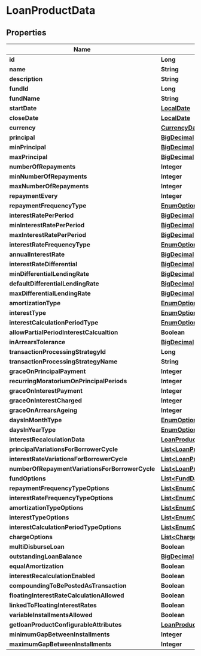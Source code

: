 # LoanProductData

## Properties
Name | Type | Description | Notes
------------ | ------------- | ------------- | -------------
**id** | **Long** |  |  [optional]
**name** | **String** |  |  [optional]
**description** | **String** |  |  [optional]
**fundId** | **Long** |  |  [optional]
**fundName** | **String** |  |  [optional]
**startDate** | [**LocalDate**](LocalDate.md) |  |  [optional]
**closeDate** | [**LocalDate**](LocalDate.md) |  |  [optional]
**currency** | [**CurrencyData**](CurrencyData.md) |  |  [optional]
**principal** | [**BigDecimal**](BigDecimal.md) |  |  [optional]
**minPrincipal** | [**BigDecimal**](BigDecimal.md) |  |  [optional]
**maxPrincipal** | [**BigDecimal**](BigDecimal.md) |  |  [optional]
**numberOfRepayments** | **Integer** |  |  [optional]
**minNumberOfRepayments** | **Integer** |  |  [optional]
**maxNumberOfRepayments** | **Integer** |  |  [optional]
**repaymentEvery** | **Integer** |  |  [optional]
**repaymentFrequencyType** | [**EnumOptionData**](EnumOptionData.md) |  |  [optional]
**interestRatePerPeriod** | [**BigDecimal**](BigDecimal.md) |  |  [optional]
**minInterestRatePerPeriod** | [**BigDecimal**](BigDecimal.md) |  |  [optional]
**maxInterestRatePerPeriod** | [**BigDecimal**](BigDecimal.md) |  |  [optional]
**interestRateFrequencyType** | [**EnumOptionData**](EnumOptionData.md) |  |  [optional]
**annualInterestRate** | [**BigDecimal**](BigDecimal.md) |  |  [optional]
**interestRateDifferential** | [**BigDecimal**](BigDecimal.md) |  |  [optional]
**minDifferentialLendingRate** | [**BigDecimal**](BigDecimal.md) |  |  [optional]
**defaultDifferentialLendingRate** | [**BigDecimal**](BigDecimal.md) |  |  [optional]
**maxDifferentialLendingRate** | [**BigDecimal**](BigDecimal.md) |  |  [optional]
**amortizationType** | [**EnumOptionData**](EnumOptionData.md) |  |  [optional]
**interestType** | [**EnumOptionData**](EnumOptionData.md) |  |  [optional]
**interestCalculationPeriodType** | [**EnumOptionData**](EnumOptionData.md) |  |  [optional]
**allowPartialPeriodInterestCalcualtion** | **Boolean** |  |  [optional]
**inArrearsTolerance** | [**BigDecimal**](BigDecimal.md) |  |  [optional]
**transactionProcessingStrategyId** | **Long** |  |  [optional]
**transactionProcessingStrategyName** | **String** |  |  [optional]
**graceOnPrincipalPayment** | **Integer** |  |  [optional]
**recurringMoratoriumOnPrincipalPeriods** | **Integer** |  |  [optional]
**graceOnInterestPayment** | **Integer** |  |  [optional]
**graceOnInterestCharged** | **Integer** |  |  [optional]
**graceOnArrearsAgeing** | **Integer** |  |  [optional]
**daysInMonthType** | [**EnumOptionData**](EnumOptionData.md) |  |  [optional]
**daysInYearType** | [**EnumOptionData**](EnumOptionData.md) |  |  [optional]
**interestRecalculationData** | [**LoanProductInterestRecalculationData**](LoanProductInterestRecalculationData.md) |  |  [optional]
**principalVariationsForBorrowerCycle** | [**List&lt;LoanProductBorrowerCycleVariationData&gt;**](LoanProductBorrowerCycleVariationData.md) |  |  [optional]
**interestRateVariationsForBorrowerCycle** | [**List&lt;LoanProductBorrowerCycleVariationData&gt;**](LoanProductBorrowerCycleVariationData.md) |  |  [optional]
**numberOfRepaymentVariationsForBorrowerCycle** | [**List&lt;LoanProductBorrowerCycleVariationData&gt;**](LoanProductBorrowerCycleVariationData.md) |  |  [optional]
**fundOptions** | [**List&lt;FundData&gt;**](FundData.md) |  |  [optional]
**repaymentFrequencyTypeOptions** | [**List&lt;EnumOptionData&gt;**](EnumOptionData.md) |  |  [optional]
**interestRateFrequencyTypeOptions** | [**List&lt;EnumOptionData&gt;**](EnumOptionData.md) |  |  [optional]
**amortizationTypeOptions** | [**List&lt;EnumOptionData&gt;**](EnumOptionData.md) |  |  [optional]
**interestTypeOptions** | [**List&lt;EnumOptionData&gt;**](EnumOptionData.md) |  |  [optional]
**interestCalculationPeriodTypeOptions** | [**List&lt;EnumOptionData&gt;**](EnumOptionData.md) |  |  [optional]
**chargeOptions** | [**List&lt;ChargeData&gt;**](ChargeData.md) |  |  [optional]
**multiDisburseLoan** | **Boolean** |  |  [optional]
**outstandingLoanBalance** | [**BigDecimal**](BigDecimal.md) |  |  [optional]
**equalAmortization** | **Boolean** |  |  [optional]
**interestRecalculationEnabled** | **Boolean** |  |  [optional]
**compoundingToBePostedAsTransaction** | **Boolean** |  |  [optional]
**floatingInterestRateCalculationAllowed** | **Boolean** |  |  [optional]
**linkedToFloatingInterestRates** | **Boolean** |  |  [optional]
**variableInstallmentsAllowed** | **Boolean** |  |  [optional]
**getloanProductConfigurableAttributes** | [**LoanProductConfigurableAttributes**](LoanProductConfigurableAttributes.md) |  |  [optional]
**minimumGapBetweenInstallments** | **Integer** |  |  [optional]
**maximumGapBetweenInstallments** | **Integer** |  |  [optional]
